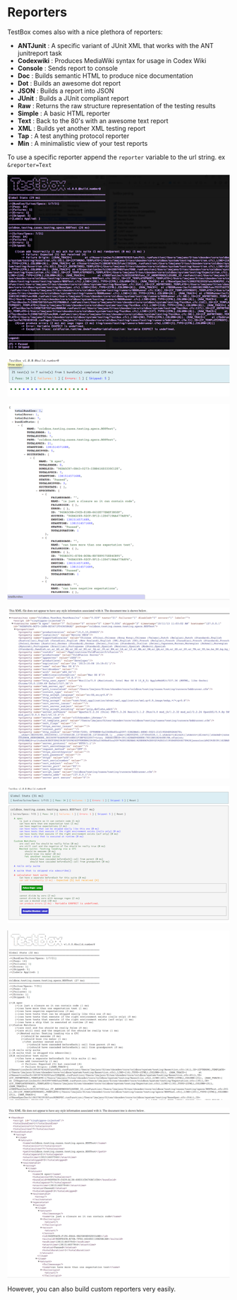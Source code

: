 # Reporters

TestBox comes also with a nice plethora of reporters:

* **ANTJunit** : A specific variant of JUnit XML that works with the ANT junitreport task
* **Codexwiki** : Produces MediaWiki syntax for usage in Codex Wiki
* **Console** : Sends report to console
* **Doc** : Builds semantic HTML to produce nice documentation
* **Dot** : Builds an awesome dot report
* **JSON** : Builds a report into JSON
* **JUnit** : Builds a JUnit compliant report
* **Raw** : Returns the raw structure representation of the testing results
* **Simple** : A basic HTML reporter
* **Text** : Back to the 80's with an awesome text report
* **XML** : Builds yet another XML testing report
* **Tap** : A test anything protocol reporter
* **Min** : A minimalistic view of your test reports

To use a specific reporter append the `reporter` variable to the url string. ex `&reporter=Text`

![](../../.gitbook/assets/testbox-sc-console.png)

![](../../.gitbook/assets/testbox-sc-dots.png)

![](../../.gitbook/assets/testbox-sc-json.png)

![](../../.gitbook/assets/testbox-sc-junit.png)

![](../../.gitbook/assets/testbox-sc-simple.png)

![](../../.gitbook/assets/testbox-sc-text.png)

![](../../.gitbook/assets/testbox-sc-xml.png)

However, you can also build custom reporters very easily.

